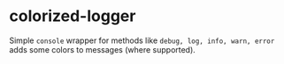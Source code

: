 # colorized-logger

Simple `console` wrapper for methods like `debug, log, info, warn, error` adds some colors to messages (where supported).
